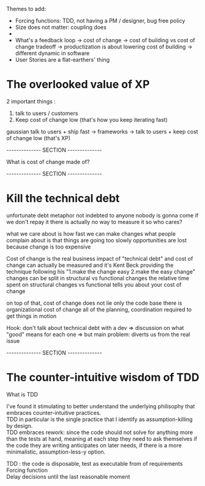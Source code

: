 Themes to add:
- Forcing functions: TDD, not having a PM / designer, bug free policy
- Size does not matter: coupling does
- 
- What's a feedback loop -> cost of change -> cost of building vs cost of change tradeoff -> productization is about lowering cost of building -> different dynamic in software
- User Stories are a flat-earthers' thing


# The overlooked value of XP

2 important things : 
1. talk to users / customers
2. Keep cost of change low (that's how you keep iterating fast)

gaussian talk to users + ship fast -> frameworks -> talk to users + keep cost of change low (that's XP)


--------------     SECTION    --------------

What is cost of change made of?


--------------     SECTION    --------------


# Kill the technical debt

unfortunate debt metaphor
not indebted to anyone
nobody is gonna come if we don't repay it
there is actually no way to measure it
so who cares?

what we care about is how fast we can make changes 
what people complain about is that things are going too slowly
opportunities are lost because change is too expensive

Cost of change is the real business impact of "technical debt"
and cost of change can actually be measured
and it's Kent Beck providing the technique
following his "1.make the change easy 2.make the easy change"
changes can be split in structural vs functional changes
the relative time spent on structural changes vs functional tells you about your cost of change

on top of that, cost of change does not lie only the code base
there is organizational cost of change
all of the planning, coordination required to get things in motion

Hook: don't talk about technical debt with a dev
=> discussion on what "good" means for each one
=> but main problem: diverts us from the real issue


--------------     SECTION    --------------


# The counter-intuitive wisdom of TDD

What is TDD



I've found it stimulating to better understand the underlying philisophy that embraces counter-intuitive practices. \
TDD in particular is the single practice that I identify as assumption-killing by design.\
TDD embraces rework: since the code should not solve for anything more than the tests at hand, meaning at each step they need to ask themselves if the code they are writing anticipates on later needs, if there is a more minimalistic, assumption-less-y option. 



TDD : the code is disposable, test as executable from of requirements\
Forcing function\
Delay decisions until the last reasonable moment



